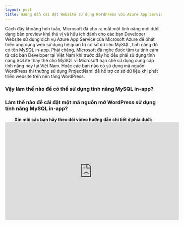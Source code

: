 ```yaml
---
layout: post
title: Hướng dẫn cài đặt Website sử dụng WordPress với Azure App Service MySQL in-app của Microsoft (Hỗ trợ Việt Nam)
---
```

Cách đây khoảng hơn tuần, Microsoft đã cho ra mắt một tính năng mới dưới dạng bản preview khá thú vị và hữu ích dành cho các bạn Developer Website sử dụng dịch vụ Azure App Service của Microsoft Azure để phát triển ứng dụng web sử dụng hệ quản trị cơ sở dữ liệu MySQL, tính năng đó có tên MySQL in-app. Phải chăng, Microsoft đã nghe được tâm tư tình cảm từ các bạn Developer tại Việt Nam khi trước đây họ đều phải sử dụng tính năng SQLite thay thế cho MySQL vì Microsoft hạn chế sử dụng cung cấp tính năng này tại Việt Nam. Hoặc các bạn nào có sử dụng mã nguồn WordPress thì thường sử dụng ProjectNami để hỗ trợ cơ sở dữ liệu khi phát triển website trên nền tảng WordPress. 


### Vậy làm thế nào để có thể sử dụng tính năng MySQL in-app? 

### Làm thế nào để cài đặt một mã nguồn mở WordPress sử dụng tính năng MySQL in-app?

<p align="center">
  <b>Xin mời các bạn hãy theo dõi video hướng dẫn chi tiết ở phía dưới: </b><br>
  <iframe width="560" height="315" src="https://www.youtube.com/embed/8ptCRiA_500" frameborder="0" allowfullscreen></iframe>
</p>
